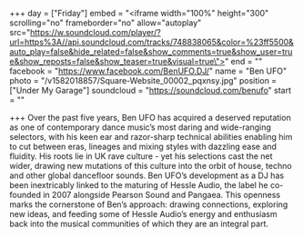 +++
day = ["Friday"]
embed = "<iframe width=\"100%\" height=\"300\" scrolling=\"no\" frameborder=\"no\" allow=\"autoplay\" src=\"https://w.soundcloud.com/player/?url=https%3A//api.soundcloud.com/tracks/748838065&color=%23ff5500&auto_play=false&hide_related=false&show_comments=true&show_user=true&show_reposts=false&show_teaser=true&visual=true\"></iframe>"
end = ""
facebook = "https://www.facebook.com/BenUFO.DJ/"
name = "Ben UFO"
photo = "/v1582018857/Square-Website_00002_pqxnsy.jpg"
position = ["Under My Garage"]
soundcloud = "https://soundcloud.com/benufo"
start = ""

+++
Over the past five years, Ben UFO has acquired a deserved reputation as one of contemporary dance music’s most daring and wide-ranging selectors, with his keen ear and razor-sharp technical abilities enabling him to cut between eras, lineages and mixing styles with dazzling ease and fluidity. His roots lie in UK rave culture - yet his selections cast the net wider, drawing new mutations of this culture into the orbit of house, techno and other global dancefloor sounds. Ben UFO’s development as a DJ has been inextricably linked to the maturing of Hessle Audio, the label he co-founded in 2007 alongside Pearson Sound and Pangaea. This openness marks the cornerstone of Ben’s approach: drawing connections, exploring new ideas, and feeding some of Hessle Audio’s energy and enthusiasm back into the musical communities of which they are an integral part.